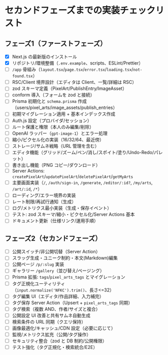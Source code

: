 # セカンドフェーズまでの実装チェックリスト

## フェーズ1（ファーストフェーズ）

- [x] Next.js の最新版のインストール
- [x] リポジトリ/環境整備（`.env.example`、scripts、ESLint/Prettier）
- [ ] `/app` 骨組み（`layout.tsx`/`page.tsx`/`error.tsx`/`loading.tsx`/`not-found.tsx`）
- [ ] RSC/Client 境界設計（エディタは Client、一覧/詳細は RSC）
- [ ] zod スキーマ定義（PixelArt/PublishEntry/ImageAsset）
- [ ] conform 導入（フォームを zod と接続）
- [ ] Prisma 初期化と `schema.prisma` 作成（users/pixel_arts/image_assets/publish_entries）
- [ ] 初期マイグレーション適用 + 基本インデックス作成
- [ ] Auth.js 設定（プロバイダ/セッション）
- [ ] ルート保護と権限（本人のみ編集/削除）
- [ ] OpenAI ラッパー（`gpt-image-1`）とエラー処理
- [ ] 縮小/ピクセル化の実装（16/32/64、最近傍）
- [ ] ストレージ/サムネ戦略（URL 管理を含む）
- [ ] エディタ機能（グリッド/ズーム/ペン/消し/スポイト/塗り/Undo-Redo/パレット）
- [ ] 書き出し機能（PNG コピー/ダウンロード）
- [ ] Server Actions: `createPixelArt`/`updatePixelArt`/`deletePixelArt`/`getMyArts`
- [ ] 主要画面実装（`/`, `/auth/sign-in`, `/generate`, `/editor/:id?`, `/my/arts`, `/art/:id`, `/*`）
- [ ] ローディング/エラー境界の実装
- [ ] レート制限/再試行通知（生成）
- [ ] ログ/メトリクス最小実装（生成・保存イベント）
- [ ] テスト: zod スキーマ/縮小・ピクセル化/Server Actions 基本
- [ ] ドキュメント更新（仕様リンク/運用手順）

## フェーズ2（セカンドフェーズ）

- [ ] 公開スイッチ/非公開切替（Server Action）
- [ ] スラッグ生成・ユニーク制約・本文(Markdown)編集
- [ ] 公開ページ `/p/:slug` 実装
- [ ] ギャラリー `/gallery`（並び替え/ページング）
- [ ] Prisma 拡張: `tags`/`pixel_arts_tags` とマイグレーション
- [ ] タグ正規化ユーティリティ（`input.normalize('NFKC').trim()`、長さ<=32）
- [ ] タグ編集 UI（エディタ/作品詳細、入力補完）
- [ ] タグ保存 Server Action（Upsert + `pixel_arts_tags` 同期）
- [ ] タグ検索（複数 AND、作者/サイズと複合）
- [ ] 公開設定 UI 改善と共有サムネ自動生成
- [ ] 検索条件の URL 同期（クエリ保持）
- [ ] 画像最適化/キャッシュ/CDN 設定（必要に応じて）
- [ ] 監視/メトリクス拡充（公開/タグ操作）
- [ ] セキュリティ整合（zod と DB 制約/公開権限）
- [ ] テスト強化（タグ正規化・検索統合/E2E）
